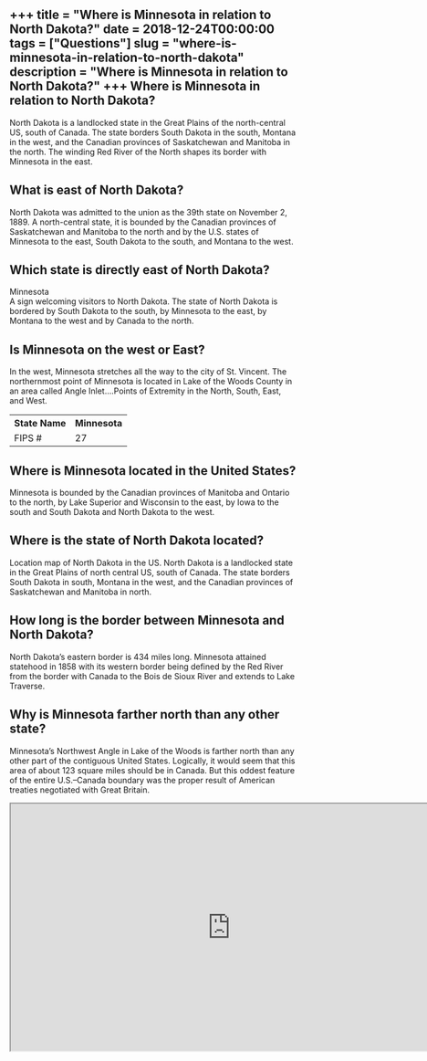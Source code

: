 +++
title = "Where is Minnesota in relation to North Dakota?"
date = 2018-12-24T00:00:00
tags = ["Questions"]
slug = "where-is-minnesota-in-relation-to-north-dakota"
description = "Where is Minnesota in relation to North Dakota?"
+++
Where is Minnesota in relation to North Dakota?
-----------------------------------------------

North Dakota is a landlocked state in the Great Plains of the north-central US, south of Canada. The state borders South Dakota in the south, Montana in the west, and the Canadian provinces of Saskatchewan and Manitoba in the north. The winding Red River of the North shapes its border with Minnesota in the east.

What is east of North Dakota?
-----------------------------

North Dakota was admitted to the union as the 39th state on November 2, 1889. A north-central state, it is bounded by the Canadian provinces of Saskatchewan and Manitoba to the north and by the U.S. states of Minnesota to the east, South Dakota to the south, and Montana to the west.

Which state is directly east of North Dakota?
---------------------------------------------

Minnesota  
A sign welcoming visitors to North Dakota. The state of North Dakota is bordered by South Dakota to the south, by Minnesota to the east, by Montana to the west and by Canada to the north.

Is Minnesota on the west or East?
---------------------------------

In the west, Minnesota stretches all the way to the city of St. Vincent. The northernmost point of Minnesota is located in Lake of the Woods County in an area called Angle Inlet….Points of Extremity in the North, South, East, and West.

<table><tr><th>State Name</th><th>Minnesota</th></tr><tr><td>FIPS #</td><td>27</td></tr></table>

Where is Minnesota located in the United States?
------------------------------------------------

Minnesota is bounded by the Canadian provinces of Manitoba and Ontario to the north, by Lake Superior and Wisconsin to the east, by Iowa to the south and South Dakota and North Dakota to the west.

Where is the state of North Dakota located?
-------------------------------------------

Location map of North Dakota in the US. North Dakota is a landlocked state in the Great Plains of north central US, south of Canada. The state borders South Dakota in south, Montana in the west, and the Canadian provinces of Saskatchewan and Manitoba in north.

How long is the border between Minnesota and North Dakota?
----------------------------------------------------------

North Dakota’s eastern border is 434 miles long. Minnesota attained statehood in 1858 with its western border being defined by the Red River from the border with Canada to the Bois de Sioux River and extends to Lake Traverse.

Why is Minnesota farther north than any other state?
----------------------------------------------------

Minnesota’s Northwest Angle in Lake of the Woods is farther north than any other part of the contiguous United States. Logically, it would seem that this area of about 123 square miles should be in Canada. But this oddest feature of the entire U.S.–Canada boundary was the proper result of American treaties negotiated with Great Britain.

<iframe allow="accelerometer; autoplay; clipboard-write; encrypted-media; gyroscope; picture-in-picture" allowfullscreen="" class="__youtube_prefs__  epyt-is-override  no-lazyload" data-no-lazy="1" data-origheight="433" data-origwidth="770" data-skipgform_ajax_framebjll="" height="433" id="_ytid_58723" loading="lazy" src="https://www.youtube.com/embed/x1_OH6xF3EQ?enablejsapi=1&autoplay=0&cc_load_policy=0&cc_lang_pref=&iv_load_policy=1&loop=0&modestbranding=0&rel=1&fs=1&playsinline=0&autohide=2&theme=dark&color=red&controls=1&" title="YouTube player" width="770"></iframe>
